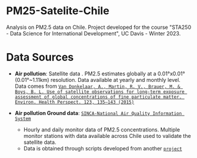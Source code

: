 # PM25-Satelite-Chile
Analysis on PM2.5 data on Chile. 
Project developed for the course "STA250 - Data Science for International Development", UC Davis - Winter 2023.



# Data Sources

* **Air pollution**: Satellite data . PM2.5 estimates globally at a 0.01°x0.01° (0.01°~1.11km) resolution. Data available at yearly and monthly level. Data comes from [`Van Donkelaar, A., Martin, R. V., Brauer, M. & Boys, B. L. Use of satellite observations for long-term exposure assessment of global concentrations of fine particulate matter. Environ. Health Perspect. 123, 135–143 (2015)`](https://sites.wustl.edu/acag/datasets/surface-pm2-5/)

* **Air pollution Ground data**: [`SINCA-National Air Quality Information System`](https://sinca.mma.gob.cl/)
	* Hourly and daily monitor data of PM2.5 concentrations. Multiple monitor stations with data available across Chile used to validate the satellite data.
	* Data is obtained through scripts developed from another [`project`](https://github.com/pmbusch/Reportes-SINCA)





